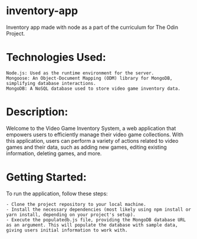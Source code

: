 # inventory-app
Inventory app made with node as a part of the curriculum for The Odin Project. 

# Technologies Used:

    Node.js: Used as the runtime environment for the server.
    Mongoose: An Object-Document Mapping (ODM) library for MongoDB, simplifying database interactions.
    MongoDB: A NoSQL database used to store video game inventory data.

# Description:
Welcome to the Video Game Inventory System, a web application that empowers users to efficiently manage their video game collections. With this application, users can perform a variety of actions related to video games and their data, such as adding new games, editing existing information, deleting games, and more.

# Getting Started:

To run the application, follow these steps:

    - Clone the project repository to your local machine.
    - Install the necessary dependencies (most likely using npm install or yarn install, depending on your project's setup).
    - Execute the populatedb.js file, providing the MongoDB database URL as an argument. This will populate the database with sample data, giving users initial information to work with.

